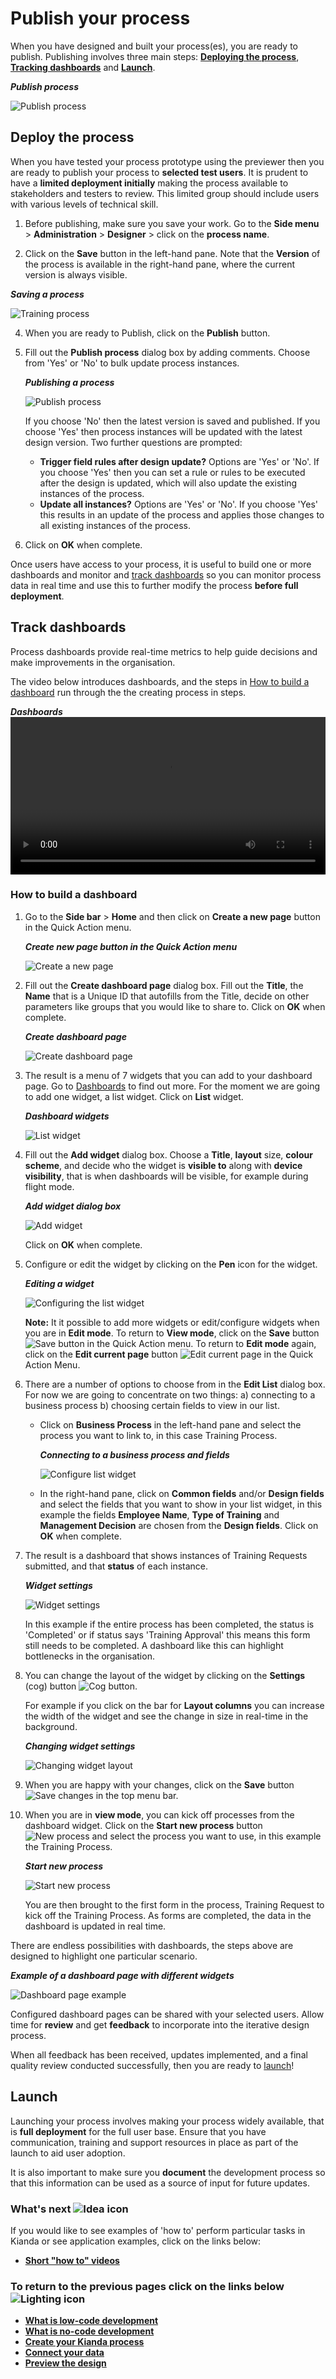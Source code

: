 # Publish your process #

When you have designed and built your process(es), you are ready to publish. Publishing involves three main steps: [**Deploying the process**](#deploy-the-process), [**Tracking dashboards**](#track-dashboards) and [**Launch**](#launch).

***Publish process***

![Publish process](images/highlightpublish.png)



## Deploy the process ##

When you have tested your process prototype using the previewer then you are ready to publish your process to **selected test users**. It is prudent to have a **limited deployment initially** making the process available to stakeholders and testers to review. This limited group should include users with various levels of technical skill. 

1. Before publishing, make sure you save your work. Go to the **Side menu** > **Administration** > **Designer** > click on the **process name**.

2. Click on the **Save** button in the left-hand pane. Note that the **Version** of the process is available in the right-hand pane, where the current version is always visible.

***Saving a process***

![Training process](images/trainingsave.gif)

4. When you are ready to Publish, click on the **Publish** button.

5. Fill out the **Publish process** dialog box by adding comments. Choose from 'Yes' or 'No' to bulk update process instances. 

   ***Publishing a process***

   ![Publish process](images/publishprocess.png)

   If you choose 'No' then the latest version is saved and published. If you choose 'Yes' then process instances will be updated with the latest design version. Two further questions are prompted:

   - **Trigger field rules after design update?** Options are 'Yes' or 'No'. If you choose 'Yes' then you can set a rule or rules to be executed after the design is updated, which will also update the existing instances of the process.
   - **Update all instances?** Options are 'Yes' or 'No'. If you choose 'Yes' this results in an update of the process and applies those changes to all existing instances of the process.

6. Click on **OK** when complete.

Once users have access to your process, it is useful to build one or more dashboards and monitor and [track dashboards](#track-dashboards) so you can monitor process data in real time and use this to further modify the process **before full deployment**.



## Track dashboards

Process dashboards provide real-time metrics to help guide decisions and make improvements in the organisation. 

The video below introduces dashboards, and the steps in [How to build a dashboard](#how-to-build-a-dashboard) run through the the creating process in steps.

***Dashboards***
<video width="100%" style="width:100%" controls>
    <source src="../videos/dashboards.mp4">
    Your browser does not support the video tag.
    </source>
</video>

### How to build a dashboard ###

1. Go to the **Side bar** > **Home** and then click on **Create a new page** button in the Quick Action menu.

   ***Create new page button in the Quick Action menu***

   ![Create a new page](images/createnewpage.gif)

2. Fill out the **Create dashboard page** dialog box. Fill out the **Title**, the **Name** that is a Unique ID that autofills from the Title, decide on other parameters like groups that you would like to share to. Click on **OK** when complete.

   ***Create dashboard page*** 

   ![Create dashboard page](images/createdashboard.gif)

3. The result is a menu of 7 widgets that you can add to your dashboard page. Go to [Dashboards](getting-started/dashboards.md) to find out more. For the moment we are going to add one widget, a list widget. Click on **List** widget.

   ***Dashboard widgets***

   ![List widget](images/listwidget.gif)

4. Fill out the **Add widget** dialog box. Choose a **Title**, **layout** size, **colour scheme**, and decide who the widget is **visible to** along with **device visibility**, that is when dashboards will be visible, for example during flight mode.

   ***Add widget dialog box***

   ![Add widget](images/addwidget.gif)

    Click on **OK** when complete.

5. Configure or edit the widget by clicking on the **Pen** icon for the widget.

   ***Editing a widget***

   ![Configuring the list widget](images/widget.gif)

   **Note:** It it possible to add more widgets or edit/configure widgets when you are in **Edit mode**. To return to **View mode**, click on the **Save** button ![Save button](images/savedashboard.png) in the Quick Action menu. To return to **Edit mode** again, click on the **Edit current page** button ![Edit current page](images/editpage.png) in the Quick Action Menu.

6. There are a number of options to choose from in the **Edit List** dialog box. For now we are going to concentrate on two things: a) connecting to a business process b) choosing certain fields to view in our list.

   - Click on **Business Process** in the left-hand pane and select the process you want to link to, in this case Training Process.

     ***Connecting to a business process and fields***

     ![Configure list widget](images/configurelist2.gif)

   - In the right-hand pane, click on **Common fields** and/or **Design fields** and select the fields that you want to show in your list widget, in this example the fields **Employee Name**, **Type of Training** and **Management Decision** are chosen from the **Design fields**. Click on **OK** when complete.

7. The result is a dashboard that shows instances of Training Requests submitted, and that **status** of each instance.

   ***Widget settings***

   ![Widget settings](images/dashboardsettings.png)

   In this example if the entire process has been completed, the status is 'Completed' or if status says 'Training Approval' this means this form still needs to be completed. A dashboard like this can highlight bottlenecks in the organisation. 

8. You can change the layout of the widget by clicking on the **Settings** (cog) button ![Cog button](images/bluecog.png).

   For example if you click on the bar for **Layout columns** you can increase the width of the widget and see the change in size in real-time in the background.

   ***Changing widget settings***

   ![Changing widget layout](images/changingwidth.png)

7. When you are happy with your changes, click on the **Save** button ![Save changes](images/savepage.png) in the top menu bar.

7. When you are in **view mode**, you can kick off processes from the dashboard widget. Click on the **Start new process** button ![New process](images/newprocess.png) and select the process you want to use, in this example the Training Process.

   ***Start new process***

   ![Start new process](images/startnewprocess.png)
   
   You are then brought to the first form in the process, Training Request to kick off the Training Process. As forms are completed, the data in the dashboard is updated in real time.
   

There are endless possibilities with dashboards, the steps above are designed to highlight one particular scenario. 

***Example of a dashboard page with different widgets***

![Dashboard page example](images/dashboardexamples.png)

Configured dashboard pages can be shared with your selected users. Allow time for **review** and get **feedback** to incorporate into the iterative design process.

When all feedback has been received, updates implemented, and a final quality review conducted successfully, then you are ready to [launch](#launch)!



## Launch ##

Launching your process involves making your process widely available, that is **full deployment** for the full user base. Ensure that you have communication, training and support resources in place as part of the launch to aid user adoption.

It is also important to make sure you **document** the development process so that this information can be used as a source of input for future updates. 



### What's next  ![Idea icon](images/18.png) ###

If you would like to see examples of 'how to' perform particular tasks in Kianda or see application examples, click on the links below:

- **[Short "how to" videos](/getting-started/how_to.md)**




### **To return to the previous pages click on the links below**  ![Lighting icon](images/10.png) 

- [**What is low-code development**](getting-started/low_code.md)
- [**What is no-code development**](getting-started/no_code.md)
- **[Create your Kianda process](getting-started/create_process.md)**
- [**Connect your data**](getting-started/dataconnect.md)
- [**Preview the design**](getting-started/previewer.md)

  
